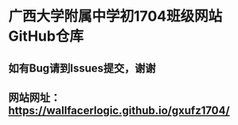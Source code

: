 ﻿# 广西大学附属中学初1704班级网站GitHub仓库
## 如有Bug请到Issues提交，谢谢
## 网站网址：https://wallfacerlogic.github.io/gxufz1704/